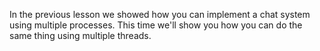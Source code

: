 In the previous lesson we showed how you can implement a chat system using multiple processes. This time we'll show you how you can do the same thing using multiple threads.
